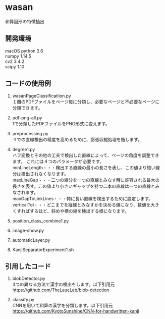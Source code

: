 # wasan
和算図形の特徴抽出

## 開発環境
macOS
python 3.6  
numpy 1.14.5  
cv2 3.4.2  
scipy 1.10  

## コードの使用例

1. wasanPageClassificatiion.py  
１冊のPDFファイルをページ毎に分類し、必要なページと不必要なページに分類できます。

2. pdf-png-all.py  
1で分類したPDFファイルをPNG形式に変えます。

3. preprocessing.py  
４での直線検出の精度を高めるために、膨張収縮処理を施します。

4. degree1.py  
ハフ変換とその他の工夫で検出した直線によって、ページの角度を調整できます。
これには４つのパラメータが必要です。  
minLineLength・・・検出する直線の最小の長さを表し、この値より短い線分は検出されなくなります。  
maxLineGap・・・二つの線分を一つの直線とみなす時に許容される最大の長さを表す。この値より小さいギャップを持つ二本の直線は一つの直線とみなされます。  
maxGapToLinkLines・・・特に長い直線を検出するために設定します。  
verticalTol・・・どこまでを縦線とみなすかを決める値になり、数値を大きくすればするほど、斜めや横の線を検出する様になります。  

5. position_class_combine1.py

6. image-show.py

7. automaticLayer.py

8. KanjiSeparatorExperiment1.sh
## 引用したコード

1. blobDetector.py  
4つの異なる方法で漢字の検出をします。以下引用元  
https://github.com/TheLaueLab/blob-detection

2. classify.py  
CNNを用いて和算の漢字を分類します。以下引用元  
https://github.com/KyotoSunshine/CNN-for-handwritten-kanji
